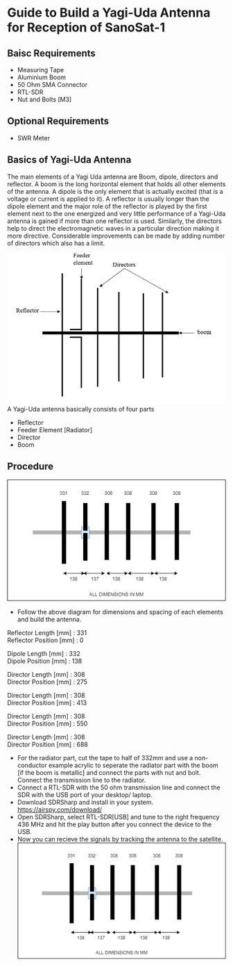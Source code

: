 # Guide to Build a Yagi-Uda Antenna for Reception of SanoSat-1

## Baisc Requirements
- Measuring Tape
- Aluminium Boom
- 50 Ohm SMA Connector
- RTL-SDR
- Nut and Bolts [M3]

## Optional Requirements
- SWR Meter

## Basics of Yagi-Uda Antenna
The main elements of a Yagi Uda antenna are Boom, dipole, directors and reflector. A boom is the long horizontal element that holds all other elements of the antenna. A dipole is the only element that is actually excited (that is a voltage or current is applied to it). A reflector is usually longer than the dipole element and the major role of the reflector is played by the first element next to the one energized and very little performance of a Yagi-Uda antenna is gained if more than one reflector is used. Similarly, the directors help to direct the electromagnetic waves in a particular direction making it more directive. Considerable improvements can be made by adding number of directors which also has a limit.

![Basics of Yagi-Uda Antenna](images/Yagi-Simple.png) \
A Yagi-Uda antenna basically consists of four parts
- Reflector
- Feeder Element [Radiator]
- Director
- Boom


## Procedure
![This is an image](images/6-ELEMENT-YAGI-ANTENNA.drawio.png)

- Follow the above diagram for dimensions and spacing of each elements and build the antenna.

Reflector Length [mm] : 331 \
Reflector Position [mm] : 0 

Dipole Length [mm] : 332 \
Dipole Position [mm] : 138 

Director Length [mm] : 308 \
Director Position [mm] : 275 

Director Length [mm] : 308 \
Director Position [mm] : 413 

Director Length [mm] : 308 \
Director Position [mm] : 550 

Director Length [mm] : 308 \
Director Position [mm] : 688 

- For the radiator part, cut the tape to half of 332mm and use a non-conductor example acrylic to seperate the radiator part with the boom [if the boom is metallic] and connect the parts with nut and bolt. Connect the transmission line to the radiator.
- Connect a RTL-SDR with the 50 ohm transmission line and connect the SDR with the USB port of your desktop/ laptop.
- Download SDRSharp and install in your system. https://airspy.com/download/
- Open SDRSharp, select RTL-SDR[USB] and tune to the right frequency 436 MHz and hit the play button after you connect the device to the USB.
- Now you can recieve the signals by tracking the antenna to the satellite.
![This is an image](images/6-ELEMENT-YAGI-ANTENNA.drawio.png)
